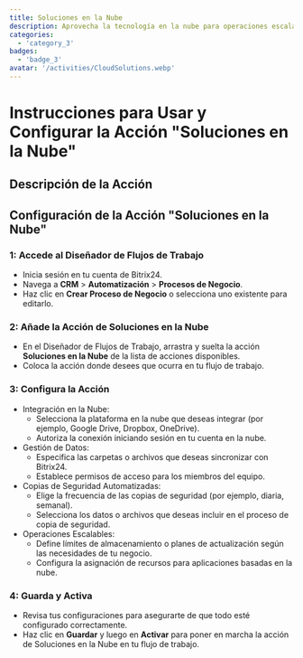 ```yaml
---
title: Soluciones en la Nube
description: Aprovecha la tecnología en la nube para operaciones escalables y flexibles.
categories: 
  - 'category_3'
badges: 
  - 'badge_3'
avatar: '/activities/CloudSolutions.webp'
---
```

# Instrucciones para Usar y Configurar la Acción "Soluciones en la Nube"

## Descripción de la Acción

## **Configuración de la Acción "Soluciones en la Nube"**

### 1: Accede al Diseñador de Flujos de Trabajo
- Inicia sesión en tu cuenta de Bitrix24.
- Navega a **CRM** > **Automatización** > **Procesos de Negocio**.
- Haz clic en **Crear Proceso de Negocio** o selecciona uno existente para editarlo.

### 2: Añade la Acción de Soluciones en la Nube
- En el Diseñador de Flujos de Trabajo, arrastra y suelta la acción **Soluciones en la Nube** de la lista de acciones disponibles.
- Coloca la acción donde desees que ocurra en tu flujo de trabajo.

### 3: Configura la Acción
- Integración en la Nube:
  - Selecciona la plataforma en la nube que deseas integrar (por ejemplo, Google Drive, Dropbox, OneDrive).
  - Autoriza la conexión iniciando sesión en tu cuenta en la nube.
- Gestión de Datos:
  - Especifica las carpetas o archivos que deseas sincronizar con Bitrix24.
  - Establece permisos de acceso para los miembros del equipo.
- Copias de Seguridad Automatizadas:
  - Elige la frecuencia de las copias de seguridad (por ejemplo, diaria, semanal).
  - Selecciona los datos o archivos que deseas incluir en el proceso de copia de seguridad.
- Operaciones Escalables:
  - Define límites de almacenamiento o planes de actualización según las necesidades de tu negocio.
  - Configura la asignación de recursos para aplicaciones basadas en la nube.

### 4: Guarda y Activa
- Revisa tus configuraciones para asegurarte de que todo esté configurado correctamente.
- Haz clic en **Guardar** y luego en **Activar** para poner en marcha la acción de Soluciones en la Nube en tu flujo de trabajo.